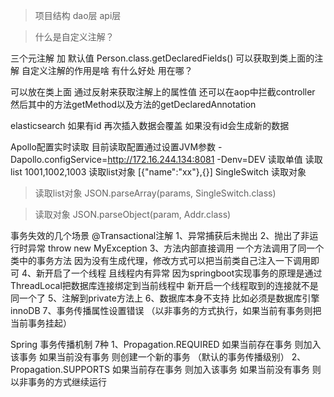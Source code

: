 
> 项目结构 dao层 api层

> 什么是自定义注解？

三个元注解 加 默认值
Person.class.getDeclaredFields()
可以获取到类上面的注解
自定义注解的作用是啥 有什么好处 用在哪？

可以放在类上面 通过反射来获取注解上的属性值
还可以在aop中拦截controller 然后其中的方法getMethod以及方法的getDeclaredAnnotation

elasticsearch 
如果有id 再次插入数据会覆盖 如果没有id会生成新的数据

Apollo配置实时读取 目前读取配置通过设置JVM参数 -Dapollo.configService=http://172.16.244.134:8081 -Denv=DEV
读取单值  读取list  1001,1002,1003  读取list对象 [{"name":"xx"},{}] SingleSwitch 读取对象

> 读取list对象
JSON.parseArray(params, SingleSwitch.class)

> 读取对象
JSON.parseObject(param, Addr.class)


事务失效的几个场景  @Transactional注解
1、异常捕获后未抛出
2、抛出了非运行时异常 throw new MyException
3、方法内部直接调用  一个方法调用了同一个类中的事务方法 因为没有生成代理，修改方式可以把当前类自己注入一下调用即可
4、新开启了一个线程 且线程内有异常
  因为springboot实现事务的原理是通过ThreadLocal把数据库连接绑定到当前线程中 新开启一个线程取到的连接就不是同一个了
5、注解到private方法上
6、数据库本身不支持  比如必须是数据库引擎 innoDB
7、事务传播属性设置错误 （以非事务的方式执行，如果当前有事务则把当前事务挂起）

Spring 事务传播机制 7种
1、Propagation.REQUIRED 如果当前存在事务 则加入该事务 如果当前没有事务 则创建一个新的事务 （默认的事务传播级别）
2、Propagation.SUPPORTS 如果当前存在事务 则加入该事务 如果当前没有事务 则以非事务的方式继续运行

